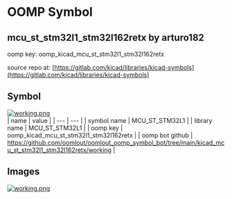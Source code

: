 # OOMP Symbol  
## mcu_st_stm32l1_stm32l162retx  by arturo182  
  
oomp key: oomp_kicad_mcu_st_stm32l1_stm32l162retx  
  
source repo at: [https://gitlab.com/kicad/libraries/kicad-symbols](https://gitlab.com/kicad/libraries/kicad-symbols)  
## Symbol  
  
[![working.png](working_600.png)](working.png)  
| name | value | 
| --- | --- | 
| symbol name | MCU_ST_STM32L1 | 
| library name | MCU_ST_STM32L1 | 
| oomp key | oomp_kicad_mcu_st_stm32l1_stm32l162retx | 
| oomp bot github | https://github.com/oomlout/oomlout_oomp_symbol_bot/tree/main/kicad_mcu_st_stm32l1_stm32l162retx/working | 
## Images  
  
[![working.png](working_140.png)](working.png)  
